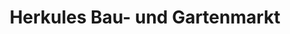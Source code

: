 ---
title: "Herkules Bau- und Gartenmarkt"
url: /homberg-efze/herkules-bau-und-gartenmarkt/
shop: Baumarkt
---
